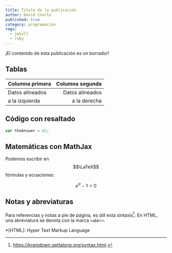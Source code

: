 ```yaml
---
title: Título de la publicación
author: David Charte
published: true
category: programación
tags:
  - jekyll
  - ruby
---
```


¡El contenido de esta publicación es un borrador!

## Tablas

| Columna primera | Columna segunda |
|:----------------|----------------:|
| Datos alineados | Datos alineados |
| a la izquierda  | a la derecha    |

## Código con resaltado

~~~javascript
var theAnswer = 42;
~~~

## Matemáticas con MathJax

Podemos escribir en $$\LaTeX$$ fórmulas y ecuaciones:

$$ e^{i\tau} - 1 = 0 $$

## Notas y abreviaturas

Para referencias y notas a pie de página, es útil esta sintaxis[^kramdown]. En
HTML, una abreviatura se denota con la marca `<abbr>`.

[^kramdown]: <https://kramdown.gettalong.org/syntax.html>.

*[HTML]: Hyper Text Markup Language
